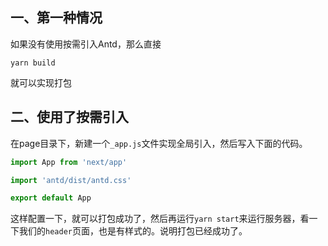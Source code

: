 ## 一、第一种情况

如果没有使用按需引入Antd，那么直接

```shell
yarn build
```

就可以实现打包

## 二、使用了按需引入

在page目录下，新建一个`_app.js`文件实现全局引入，然后写入下面的代码。

```js
import App from 'next/app'

import 'antd/dist/antd.css'

export default App
```

这样配置一下，就可以打包成功了，然后再运行`yarn start`来运行服务器，看一下我们的`header`页面，也是有样式的。说明打包已经成功了。

